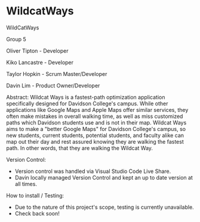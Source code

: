 # WildcatWays
WildCatWays

Group 5

Oliver Tipton - Developer

Kiko Lancastre - Developer

Taylor Hopkin - Scrum Master/Developer

Davin Lim - Product Owner/Developer

Abstract:
  Wildcat Ways is a fastest-path optimization application specifically designed for Davidson College's campus.
  While other applications like Google Maps and Apple Maps offer similar services, they often make mistakes in overall walking time, as well as miss
  customized paths which Davidson students use and is not in their map.  Wildcat Ways aims to make a "better Google Maps" for Davidson College's campus, so new students, current     students, potential students, and faculty alike can map out their day and rest assured knowing they are walking the fastest path.  In other words, that they are walking the        Wildcat Way.


  
Version Control:
  - Version control was handled via Visual Studio Code Live Share.
  - Davin locally managed Version Control and kept an up to date version at all times.

How to install / Testing:
  - Due to the nature of this project's scope, testing is currently unavailable.
  - Check back soon!
